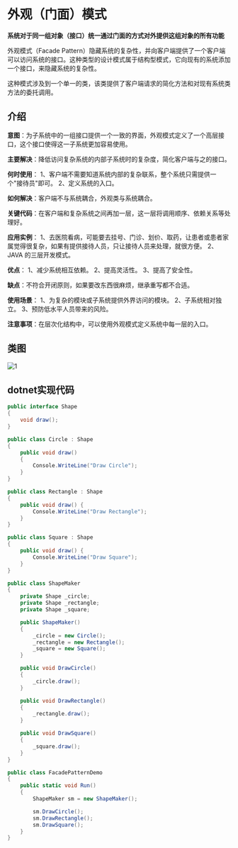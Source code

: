 # 外观（门面）模式

**系统对于同一组对象（接口）统一通过门面的方式对外提供这组对象的所有功能**

外观模式（Facade Pattern）隐藏系统的复杂性，并向客户端提供了一个客户端可以访问系统的接口。这种类型的设计模式属于结构型模式，它向现有的系统添加一个接口，来隐藏系统的复杂性。

这种模式涉及到一个单一的类，该类提供了客户端请求的简化方法和对现有系统类方法的委托调用。

## 介绍

**意图**：为子系统中的一组接口提供一个一致的界面，外观模式定义了一个高层接口，这个接口使得这一子系统更加容易使用。

**主要解决**：降低访问复杂系统的内部子系统时的复杂度，简化客户端与之的接口。

**何时使用**： 1、客户端不需要知道系统内部的复杂联系，整个系统只需提供一个"接待员"即可。 2、定义系统的入口。

**如何解决**：客户端不与系统耦合，外观类与系统耦合。

**关键代码**：在客户端和复杂系统之间再加一层，这一层将调用顺序、依赖关系等处理好。

**应用实例**： 1、去医院看病，可能要去挂号、门诊、划价、取药，让患者或患者家属觉得很复杂，如果有提供接待人员，只让接待人员来处理，就很方便。 2、JAVA 的三层开发模式。

**优点**： 1、减少系统相互依赖。 2、提高灵活性。 3、提高了安全性。

**缺点**：不符合开闭原则，如果要改东西很麻烦，继承重写都不合适。

**使用场景**： 1、为复杂的模块或子系统提供外界访问的模块。 2、子系统相对独立。 3、预防低水平人员带来的风险。

**注意事项**：在层次化结构中，可以使用外观模式定义系统中每一层的入口。

## 类图

![1](http://cdn.go99.top/docs/other/designpattern/facade1.png)

## dotnet实现代码

```csharp
public interface Shape
{
    void draw();
}
```

```csharp
public class Circle : Shape
{
    public void draw()
    {
        Console.WriteLine("Draw Circle");
    }
}
```

```csharp
public class Rectangle : Shape
{
    public void draw() {
        Console.WriteLine("Draw Rectangle");
    }
}
```

```csharp
public class Square : Shape
{
    public void draw() {
        Console.WriteLine("Draw Square");
    }
}
```

```csharp
public class ShapeMaker
{
    private Shape _circle;
    private Shape _rectangle;
    private Shape _square;

    public ShapeMaker()
    {
        _circle = new Circle();
        _rectangle = new Rectangle();
        _square = new Square();
    }

    public void DrawCircle()
    {
        _circle.draw();
    }

    public void DrawRectangle()
    {
        _rectangle.draw();
    }

    public void DrawSquare()
    {
        _square.draw();
    }
}
```

```csharp
public class FacadePatternDemo
{
    public static void Run()
    {
        ShapeMaker sm = new ShapeMaker();

        sm.DrawCircle();
        sm.DrawRectangle();
        sm.DrawSquare();
    }
}
```